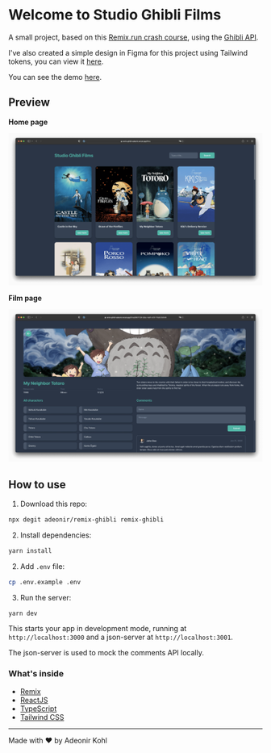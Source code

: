 # Welcome to Studio Ghibli Films

A small project, based on this [Remix.run crash course](https://www.youtube.com/watch?v=HOlYQu_r4Io), using the [Ghibli API](https://ghibliapi.herokuapp.com).

I've also created a simple design in Figma for this project using Tailwind tokens, you can view it [here](https://www.figma.com/file/TJbiqMb4Ha3OEDskctRyVm/Studio-Ghibli/duplicate).

You can see the demo [here](https://remix-ghibli-adeonir.vercel.app).

## Preview

**Home page**

<p align="center">
  <img src=".github/home-screenshot.png" atl="Home page" />
</p>

**Film page**

<p align="center">
  <img src=".github/page-screenshot.png" atl="Film page" />
</p>

## How to use

1. Download this repo:

```bash
npx degit adeonir/remix-ghibli remix-ghibli
```

2. Install dependencies:

```sh
yarn install
```

2. Add `.env` file:

```sh
cp .env.example .env
```

3. Run the server:

```sh
yarn dev
```

This starts your app in development mode, running at `http://localhost:3000` and a json-server at `http://localhost:3001`.

The json-server is used to mock the comments API locally.

### What's inside

- [Remix](https://remix.run)
- [ReactJS](https://reactjs.org)
- [TypeScript](https://www.typescriptlang.org)
- [Tailwind CSS](https://tailwindcss.com)

---

Made with ♥️ by Adeonir Kohl
